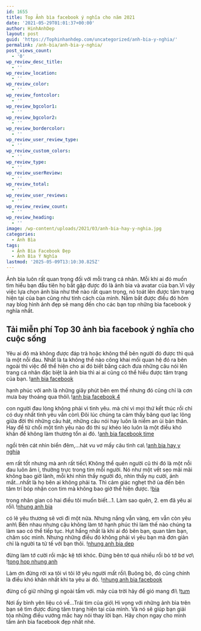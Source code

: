 ```yaml
---
id: 1655
title: Top Ảnh bìa facebook ý nghĩa cho năm 2021
date: '2021-05-29T01:01:37+00:00'
author: HinhAnhDep
layout: post
guid: 'https://Tophinhanhdep.com/uncategorized/anh-bia-y-nghia/'
permalink: /anh-bia/anh-bia-y-nghia/
post_views_count:
  - '0'
wp_review_desc_title:
  - ''
wp_review_location:
  - ''
wp_review_color:
  - ''
wp_review_fontcolor:
  - ''
wp_review_bgcolor1:
  - ''
wp_review_bgcolor2:
  - ''
wp_review_bordercolor:
  - ''
wp_review_user_review_type:
  - ''
wp_review_custom_colors:
  - ''
wp_review_type:
  - ''
wp_review_userReview:
  - ''
wp_review_total:
  - ''
wp_review_user_reviews:
  - ''
wp_review_review_count:
  - ''
wp_review_heading:
  - ''
image: /wp-content/uploads/2021/03/anh-bia-hay-y-nghia.jpg
categories:
  - Ảnh Bìa
tags:
  - Ảnh Bìa Facebook Đẹp
  - Ảnh Bìa Ý Nghĩa
lastmod: '2025-05-09T13:10:30.825Z'
---
```

Ảnh bìa luôn rất quan trọng đối với mỗi trang cá nhân. Mỗi khi ai đó muốn tìm hiểu bạn đầu tiên họ bắt gặp được đó là ảnh bìa và avatar của bạn.Vì vậy việc lựa chọn ảnh bìa như thế nào rất quan trọng, nó toát lên được tâm trạng hiện tại của bạn cũng như tính cách của mình. Nắm bắt được điều đó hôm nay blog hình ảnh đẹp sẽ mang đến cho các bạn top những bìa facebook ý nghĩa nhất.

##  Tải miễn phí Top 30 ảnh bìa facebook ý nghĩa cho cuộc sống

Yêu ai đó mà không được đáp trả hoặc không thể bên người đó được thì quả là một nỗi đau. Nhất là ta không thể nào công khai mối quan hệ đó ra bên ngoài thì việc để thể hiện cho ai đó biết bằng cách đưa những câu nói lên trang cá nhân đặc biệt là ảnh bìa thì ai ai cũng có thể hiểu được tâm trạng của bạn. \![anh bia facebook ](https://tophinhanhdep.com/wp-content/uploads/2021/03/anh-bia-facebook-1.jpg)

 hạnh phúc với anh là những giây phút bên em thế nhưng đó cũng chỉ là cơn mưa bay thoáng qua thôi\ \![anh bia facebook 4](https://tophinhanhdep.com/wp-content/uploads/2021/03/anh-bia-facebook-4.jpg)

 con người đau lòng không phải vì tình yêu. mà chỉ vì mọi thứ kết thúc rồi chỉ có duy nhất tình yêu vẫn còn\ Đôi lúc chúng ta cảm thấy bâng quơ lạc lõng giữa đời thì những câu hát, những câu nói hay luôn là niềm an ủi bản thân. Hay để từ chối một tình yêu nào đó thì sự khéo léo luôn là một điều khó khăn để không làm thương tổn ai đó. \![anh bia facebook time](https://tophinhanhdep.com/wp-content/uploads/2021/03/anh-bia-facebook-time.jpg)

 ngồi trên cát nhìn biển đêm,...hát vu vơ mấy câu tình ca\ \![anh bia hay y nghia](https://tophinhanhdep.com/wp-content/uploads/2021/03/anh-bia-hay-y-nghia.jpg)

 em rất tốt nhưng mà anh rất tiếc\ Không thể quên người cũ thì đó là một nỗi đau luôn âm ỉ, thường trực trong tim mỗi người. Nó như một vết sẹo mãi mãi không bao giờ lành, mỗi khi nhìn thấy người đó, nhìn thấy nụ cười, ánh mắt...nhất là họ bên ai không phải ta. Thì cảm giác nghẹt thở ùa đến bên tâm trí bóp nhặn con tim mà không bao giờ thể hiện được. \![bia](https://tophinhanhdep.com/wp-content/uploads/2021/03/bia.jpg)

 trong nhân gian có hai điều tôi muốn biết...1. Làm sao quên, 2. em đã yêu ai rồi\ \![nhung anh bia](https://tophinhanhdep.com/wp-content/uploads/2021/03/nhung-anh-bia.jpg)

 có lẽ yêu thương sẽ vơi đi một nửa. Nhưng nắng vẫn vàng, em vẫn còn yêu anh\ Bên nhau nhưng cậu không làm tớ hạnh phúc thì làm thế nào chúng ta làm sao có thể tiếp tục. Hụt hẩng nhất là khi ai đó bên bạn, quan tâm bạn, chăm sóc mình. Nhưng những điều đó không phải vì yêu bạn mà đơn giản chỉ là người ta tử tế với bạn thôi. \![nhung anh bia dep](https://tophinhanhdep.com/wp-content/uploads/2021/03/nhung-anh-bia-dep.jpg)

 đừng làm tớ cười rồi mặc kệ tới khóc. Đừng bên tớ quá nhiều rồi bỏ tớ bơ vơ\ \![tong hop nhung anh](https://tophinhanhdep.com/wp-content/uploads/2021/03/Tổng-hợp-những-ảnh.jpg)

 Làm ơn đừng rời xa tôi vì tôi lỡ yêu người mất rồi\ Buông bỏ, đó cũng chính là điều khó khăn nhất khi ta yêu ai đó. \![nhung anh bia facebook](https://tophinhanhdep.com/wp-content/uploads/2021/03/nhung-anh-bia-facebook.jpg)

 đừng cố giữ những gì ngoài tầm với. mây của trời hãy để gió mang đi\ \![tum](https://tophinhanhdep.com/wp-content/uploads/2021/03/tum.jpg)

 Nơi ấy bình yên liệu có về...Trái tim của gió\ Hi vọng với những ảnh bìa trên bạn sẽ tìm được đúng tâm trạng hiện tại của mình. Và nó sẽ giúp bạn giải tỏa những điều vướng mắc hay nói thay lời bạn. Hãy chọn ngay cho mình tấm ảnh bìa facebook đẹp nhất nhé.
